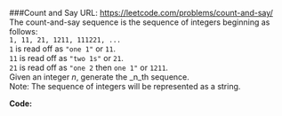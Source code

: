 ###Count and Say
URL: https://leetcode.com/problems/count-and-say/</br>
The count-and-say sequence is the sequence of integers beginning as follows:</br>
`1, 11, 21, 1211, 111221, ...`</br>
`1` is read off as `"one 1"` or `11`.</br>
`11` is read off as `"two 1s"` or `21`.</br>
`21` is read off as `"one 2` then `one 1"` or `1211`.</br>
Given an integer _n_, generate the _n_th sequence.</br>
Note: The sequence of integers will be represented as a string.

__Code:__
